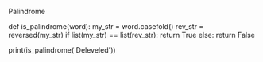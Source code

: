 Palindrome

def is_palindrome(word):
    my_str = word.casefold()
    rev_str = reversed(my_str)
    if list(my_str) == list(rev_str):
        return True
    else:
        return False
    
print(is_palindrome('Deleveled'))
